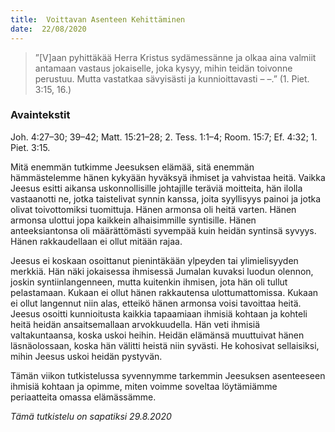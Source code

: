 ```yaml
---
title:  Voittavan Asenteen Kehittäminen
date:  22/08/2020
---
```


> <p></p>
> ”[V]aan pyhittäkää Herra Kristus sydämessänne ja olkaa aina valmiit antamaan vastaus jokaiselle, joka kysyy, mihin teidän toivonne perustuu. Mutta vastatkaa sävyisästi ja kunnioittavasti – –.” (1. Piet. 3:15, 16.)

### Avaintekstit
Joh. 4:27–30; 39–42;  Matt. 15:21–28;  2. Tess. 1:1–4;  Room. 15:7;  Ef. 4:32;  1. Piet. 3:15.

Mitä enemmän tutkimme Jeesuksen elämää, sitä enemmän hämmästelemme hänen kykyään hyväksyä ihmiset ja vahvistaa heitä. Vaikka Jeesus esitti aikansa uskonnollisille johtajille teräviä moitteita, hän ilolla vastaanotti ne, jotka taistelivat synnin kanssa, joita syyllisyys painoi ja jotka olivat toivottomiksi tuomittuja. Hänen armonsa oli heitä varten. Hänen armonsa ulottui jopa kaikkein alhaisimmille syntisille. Hänen anteeksiantonsa oli määrättömästi syvempää kuin heidän syntinsä syvyys. Hänen rakkaudellaan ei ollut mitään rajaa.

Jeesus ei koskaan osoittanut pienintäkään ylpeyden tai ylimielisyyden merkkiä. Hän näki jokaisessa ihmisessä Jumalan kuvaksi luodun olennon, joskin syntiinlangenneen, mutta kuitenkin ihmisen, jota hän oli tullut pelastamaan. Kukaan ei ollut hänen rakkautensa ulottumattomissa. Kukaan ei ollut langennut niin alas, etteikö hänen armonsa voisi tavoittaa heitä.  Jeesus osoitti kunnioitusta kaikkia tapaamiaan ihmisiä kohtaan ja kohteli heitä heidän ansaitsemallaan arvokkuudella. Hän veti ihmisiä valtakuntaansa, koska uskoi heihin. Heidän elämänsä muuttuivat hänen läsnäolossaan, koska hän välitti heistä niin syvästi. He kohosivat sellaisiksi, mihin Jeesus uskoi heidän pystyvän.

Tämän viikon tutkistelussa syvennymme tarkemmin Jeesuksen asenteeseen ihmisiä kohtaan ja opimme, miten voimme soveltaa löytämiämme periaatteita omassa elämässämme.

_Tämä tutkistelu on sapatiksi 29.8.2020_